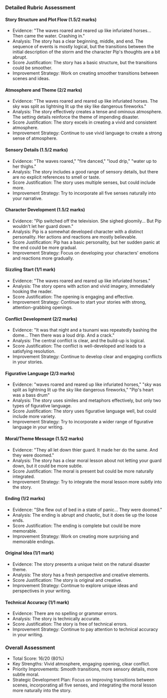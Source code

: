 ### Detailed Rubric Assessment

#### Story Structure and Plot Flow (1.5/2 marks)

- Evidence: "The waves roared and reared up like infuriated horses... Then came the water. Crashing in."
- Analysis: The story has a clear beginning, middle, and end. The sequence of events is mostly logical, but the transitions between the initial description of the storm and the character Pip's thoughts are a bit abrupt.
- Score Justification: The story has a basic structure, but the transitions could be smoother.
- Improvement Strategy: Work on creating smoother transitions between scenes and ideas.

#### Atmosphere and Theme (2/2 marks)

- Evidence: "The waves roared and reared up like infuriated horses. The sky was split as lightning lit up the sky like dangerous fireworks."
- Analysis: The story effectively creates a tense and ominous atmosphere. The setting details reinforce the theme of impending disaster.
- Score Justification: The story excels in creating a vivid and consistent atmosphere.
- Improvement Strategy: Continue to use vivid language to create a strong sense of atmosphere.

#### Sensory Details (1.5/2 marks)

- Evidence: "The waves roared," "fire danced," "loud drip," "water up to her thighs."
- Analysis: The story includes a good range of sensory details, but there are no explicit references to smell or taste.
- Score Justification: The story uses multiple senses, but could include more.
- Improvement Strategy: Try to incorporate all five senses naturally into your narrative.

#### Character Development (1.5/2 marks)

- Evidence: "Pip switched off the television. She sighed gloomily... But Pip wouldn't let her guard down."
- Analysis: Pip is a somewhat developed character with a distinct personality. Her actions and reactions are mostly believable.
- Score Justification: Pip has a basic personality, but her sudden panic at the end could be more gradual.
- Improvement Strategy: Focus on developing your characters' emotions and reactions more gradually.

#### Sizzling Start (1/1 mark)

- Evidence: "The waves roared and reared up like infuriated horses."
- Analysis: The story opens with action and vivid imagery, immediately hooking the reader.
- Score Justification: The opening is engaging and effective.
- Improvement Strategy: Continue to start your stories with strong, attention-grabbing openings.

#### Conflict Development (2/2 marks)

- Evidence: "It was that night and a tsunami was repeatedly bashing the dome... Then there was a loud drip. And a crack."
- Analysis: The central conflict is clear, and the build-up is logical.
- Score Justification: The conflict is well-developed and leads to a satisfying resolution.
- Improvement Strategy: Continue to develop clear and engaging conflicts in your stories.

#### Figurative Language (2/3 marks)

- Evidence: "waves roared and reared up like infuriated horses," "sky was split as lightning lit up the sky like dangerous fireworks," "Pip's heart was a bass drum"
- Analysis: The story uses similes and metaphors effectively, but only two types of figurative language.
- Score Justification: The story uses figurative language well, but could include more variety.
- Improvement Strategy: Try to incorporate a wider range of figurative language in your writing.

#### Moral/Theme Message (1.5/2 marks)

- Evidence: "They all let down thier guard. It made her do the same. And they were doomed."
- Analysis: The story has a clear moral lesson about not letting your guard down, but it could be more subtle.
- Score Justification: The moral is present but could be more naturally integrated.
- Improvement Strategy: Try to integrate the moral lesson more subtly into the story.

#### Ending (1/2 marks)

- Evidence: "She flew out of bed in a state of panic... They were doomed."
- Analysis: The ending is abrupt and chaotic, but it does tie up the loose ends.
- Score Justification: The ending is complete but could be more memorable.
- Improvement Strategy: Work on creating more surprising and memorable endings.

#### Original Idea (1/1 mark)

- Evidence: The story presents a unique twist on the natural disaster theme.
- Analysis: The story has a fresh perspective and creative elements.
- Score Justification: The story is original and creative.
- Improvement Strategy: Continue to explore unique ideas and perspectives in your writing.

#### Technical Accuracy (1/1 mark)

- Evidence: There are no spelling or grammar errors.
- Analysis: The story is technically accurate.
- Score Justification: The story is free of technical errors.
- Improvement Strategy: Continue to pay attention to technical accuracy in your writing.

### Overall Assessment

- Total Score: 16/20 (80%)
- Key Strengths: Vivid atmosphere, engaging opening, clear conflict.
- Priority Improvements: Smooth transitions, more sensory details, more subtle moral.
- Strategic Development Plan: Focus on improving transitions between scenes, incorporating all five senses, and integrating the moral lesson more naturally into the story.
